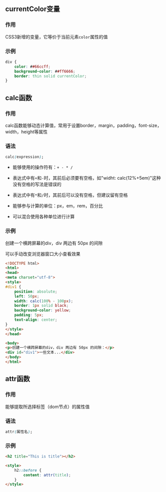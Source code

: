 ## currentColor变量

### 作用

CSS3新增的变量，它等价于当前元素`color`属性的值

### 示例

```css
div {
    color: ##66ccff;
    background-color: ##ff6666;
    border: thin solid currentColor;
}
```



## calc函数

### 作用

calc函数能够动态计算值，常用于设置border，margin，padding，font-size，width，height等属性

### 语法

```css
calc(expression);
```

* 能够使用的操作符有：`+ - * /`
* 表达式中有`+`和`-`时，其前后必须要有空格，如"widht: calc(12%+5em)"这种没有空格的写法是错误的
* 表达式中有`*`和`/`时，其前后可以没有空格，但建议留有空格

* 能够参与计算的单位：px，em，rem，百分比
* 可以混合使用各种单位进行计算

### 示例

创建一个横跨屏幕的div，div 两边有 50px 的间隙

可以手动改变浏览器窗口大小查看效果

```html
<!DOCTYPE html>
<html>
<head>
<meta charset="utf-8"> 
<style>
#div1 {
    position: absolute;
    left: 50px;
    width: calc(100% - 100px);
    border: 1px solid black;
    background-color: yellow;
    padding: 5px;
    text-align: center;
}
</style>
</head>

<body>
<p>创建一个横跨屏幕的div，div 两边有 50px 的间隙：</p>
<div id="div1">一些文本...</div>
</body>
</html>
```



## attr函数

### 作用

能够提取所选择标签（dom节点）的属性值

### 语法

```css
attr(属性名);
```

### 示例

```html
<h2 title="This is title"></h2>

<style>
    h2::before {
        content: attr(title);
    }
</style>
```

